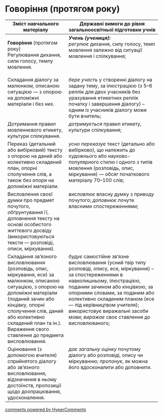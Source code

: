 <div id="hypercomments_widget" class="js-hypercomments-widget invisible"></div>

# Говоріння (протягом року)

<table>
  <tr>
    <td width="40%" align="center"><b>Зміст навчального матеріалу</b></td>
    <td width="60%" align="center"><b>Державні вимоги до рівня загальноосвітньої підготовки учнів</b></td>
  </tr>
<tbody>
  <tr>
    <td width="40%" style="vertical-align:top !important;">
    <p><b>Говоріння</b> (протягом року)<br>
Регулювання дихання, сили голосу, темпу мовлення.</td>
    <td width="60%" style="vertical-align:top !important;"> <i><b>Учень (учениця):</b></i><br>
<i>регулює</i> дихання, силу голосу, темп мовлення залежно від ситуації мовлення і спілкування;</td>
  </tr>
  <tr>
    <td width="40%" style="vertical-align:top !important;">
Складання діалогу за малюнком, описаною ситуацією — з опорою на допоміжні матеріали і без них. </td>
    <td width="60%" style="vertical-align:top !important;">
<i>бере участь</i> у створенні діалогу на задану тему, за ілюстрацією (з 5–6 реплік для двох учасників без урахування етикетних реплік початку і завершення діалогу) – одним із учасників діалогу може бути вчитель; </td>
  </tr>
  <tr>
    <td width="40%" style="vertical-align:top !important;">
Дотримання правил мовленнєвого етикету, культури спілкування.</td>
    <td width="60%" style="vertical-align:top !important;">
<i>дотримується</i> правил етикету, культури спілкування;</td>
  </tr>
  <tr>
    <td width="40%" style="vertical-align:top !important;">
Переказ (детальний або вибірковий) тексту з опорою на даний або колективно складений план, опорні сполучення слів, а також без опори на допоміжні матеріали.</td>
    <td width="60%" style="vertical-align:top !important;">
<i>усно переказує</i> текст (детально або вибірково), що належить до художнього або науково-популярного стилю і одного з типів мовлення (розповідь, опис, міркування) –– обсяг початкового матеріалу 70–100 слів;</td>
  </tr>
  <tr>
    <td width="40%" style="vertical-align:top !important;">
Висловлення своєї думки про предмет почутого, обґрунтування її, доповнення тексту на основі особистого життєвого досвіду (використовуються тексти — розповіді, описи, міркування).</td>
    <td width="60%" style="vertical-align:top !important;">
<i>висловлює</i> власну думку з приводу почутого; <i>доповнює</i> почуте власними спостереженнями;</td>
  </tr>
  <tr>
    <td width="40%" style="vertical-align:top !important;">
Складання зв’язного висловлювання (розповідь, опис, міркування, есе) за малюнком, описаною ситуацією, з опорою на допоміжні матеріали (поданий зачин або кінцівку, опорні сполучення слів, даний або колективно складений план та ін.). Вираження свого ставлення до предмета висловлювання.</td>
    <td width="60%" style="vertical-align:top !important;">
<i>будує</i> самостійне зв’язне висловлювання (усний твір типу розповіді, опису, есе, міркування) – за спостереженнями в навколишньому, ілюстрацією, поданим зачином або кінцівкою, за опорними словами, за поданим або колективно складеним планом (есе — під керівництвом учителя); <i>використовує</i> виражальні засоби мови; <i>виражає</i> своє ставлення до висловлюваного;</td>
  </tr>
  <tr>
    <td width="40%" style="vertical-align:top !important;">
Оцінювання (з допомогою вчителя) сприйнятого діалогу або зв’язного висловлювання, відзначення в ньому достоїнств, пропозиції щодо доопрацювання, удосконалення.</td>
    <td width="60%" style="vertical-align:top !important;">
<i>дає загальну оцінку</i> почутому діалогу або розповіді, опису чи міркуванню; <i>пропонує</i>, як можна його вдосконалити або доповнити.</td>
  </tr>
</tbody>
</table>

<div class="js-hypercomments-container">
<a href="http://hypercomments.com" class="hc-link" title="comments widget">comments powered by HyperComments</a>
</div>